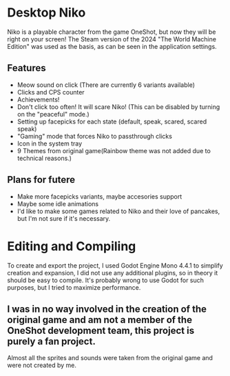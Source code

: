# Desktop Niko
Niko is a playable character from the game OneShot, but now they will be right on your screen!
The Steam version of the 2024 "The World Machine Edition" was used as the basis, as can be seen in the application settings.

## Features
- Meow sound on click (There are currently 6 variants available)
- Clicks and CPS counter
- Achievements!
- Don't click too often! It will scare Niko! (This can be disabled by turning on the "peaceful" mode.)
- Setting up facepicks for each state (default, speak, scared, scared speak)
- "Gaming" mode that forces Niko to passthrough clicks
- Icon in the system tray
- 9 Themes from original game(Rainbow theme was not added due to technical reasons.)

## Plans for futere
- Make more facepicks variants, maybe accesories support
- Maybe some idle animations
- I'd like to make some games related to Niko and their love of pancakes, but I'm not sure if it's necessary.

# Editing and Compiling
To create and export the project, I used Godot Engine Mono 4.4.1 to simplify creation and expansion, I did not use any additional plugins, so in theory it should be easy to compile.
It's probably wrong to use Godot for such purposes, but I tried to maximize performance.

## I was in no way involved in the creation of the original game and am not a member of the OneShot development team, this project is purely a fan project.
Almost all the sprites and sounds were taken from the original game and were not created by me.
